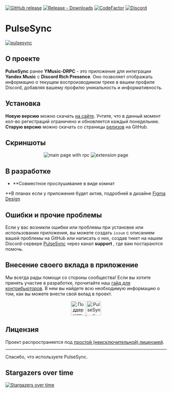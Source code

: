[![GitHub release](https://img.shields.io/github/release/pulsesync-llc/pulsesync-client.svg)](https://github.com/pulsesync-llc/pulsesync-client/releases/latest)
[![Release - Downloads](https://img.shields.io/github/downloads/pulsesync-llc/pulsesync-client/total?label=Downloads)](https://github.com/pulsesync-llc/pulsesync-client/releases)
[![CodeFactor](https://www.codefactor.io/repository/github/pulsesync-llc/pulsesync-client/badge/dev)](https://www.codefactor.io/repository/github/pulsesync-llc/pulsesync-client/overview/dev)
[![Discord](https://img.shields.io/discord/1227552882744754267.svg?label=&logo=discord&logoColor=ffffff&color=6082FD&labelColor=6082FD)](https://discord.gg/qy42uGTzRy)
# PulseSync
<a href="https://discord.gg/qy42uGTzRy">
     <img alt="pulsesync" src="https://github.com/user-attachments/assets/4fa03fe1-c4ed-49f5-806b-2a182153b75c">
</a>

## О проекте

**PulseSync** ранее **YMusic-DRPC** - это приложение для интеграции **Yandex Music** с **Discord Rich Presence**. Оно позволяет отображать информацию о текущем воспроизводимом треке в вашем профиле Discord, добавляя вашему профилю уникальность и информативность.

## Установка

**Новую версию** можно скачать [на сайте](https://pulsesync.dev). Учтите, что в данный момент кол-во регистраций ограничено и обновляется каждый понедельник. **Старую версию** можно скачать со страницы [релизов](https://github.com/PulseSync-LLC/PulseSync-client/releases) на GitHub. 

## Скриншоты

<p align="center">
     <img alt="main page with rpc" src="https://github.com/user-attachments/assets/51da4c75-8573-486c-8a6a-6dd815b1e622">
     <img alt="extension page" src="https://github.com/user-attachments/assets/c707af55-84bc-48aa-bd03-40848d964848">
</p>


## В разработке
- **Совместное прослушивание в виде комнат

**В планах если у приложения будет актив, подробней в дизайне [Figma Design](https://www.figma.com/design/jjfbkZ7VmUoAOhYecPJpLQ/pulsesync?t=Ul32BGAz6Dg3eNKt-0)

## Ошибки и прочие проблемы

Если у вас возникли ошибки или проблемы при установке или использовании приложения, вы можете создать `issue` с описанием вашей проблемы на GitHub или написать о них, создав тикет на нашем Discord-сервере [PulseSync](https://discord.gg/qy42uGTzRy) через канал **support** , где вам постараются помочь.

## Внесение своего вклада в приложение

Мы всегда рады помощи со стороны сообщества! Если вы хотите принять участие в разработке, прочитайте наш [гайд для контрибьюторов](https://github.com/PulseSync-LLC/PulseSync-client/blob/dev/CONTRIBUTING.md). В нем вы найдете всю необходимую информацию о том, как вы можете внести свой вклад в проект.

<p align="center">
   <a href="https://boosty.to/evt">
      <img height="45" alt="Поддержать на Boosty" src="https://github.com/PulseSync-LLC/PulseSync-client/assets/44835662/b3732e94-cd11-4a11-bce3-3cf0d2c479af">
   </a>
   <a href="https://discord.gg/qy42uGTzRy">
      <img height="45" alt="PulseSync приглашение" src="https://github.com/PulseSync-LLC/PulseSync-client/assets/44835662/2675c886-c609-47d0-804d-1f8504b8ba9c">
   </a>
</p>

## Лицензия

Проект распространяется под [простой (неисключительной) лицензией](https://github.com/PulseSync-LLC/PulseSync-client/blob/dev/LICENSE).

---

Спасибо, что используете PulseSync.

## Stargazers over time
[![Stargazers over time](https://starchart.cc/PulseSync-LLC/PulseSync-client.svg?variant=adaptive)](https://starchart.cc/PulseSync-LLC/PulseSync-client)
